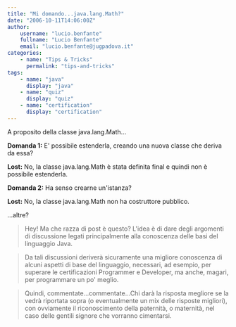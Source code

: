```yaml
---
title: "Mi domando...java.lang.Math?"
date: "2006-10-11T14:06:00Z"
author:
    username: "lucio.benfante"
    fullname: "Lucio Benfante"
    email: "lucio.benfante@jugpadova.it"
categories:
    - name: "Tips & Tricks"
      permalink: "tips-and-tricks"
tags:
    - name: "java"
      display: "java"
    - name: "quiz"
      display: "quiz"
    - name: "certification"
      display: "certification"
---
```

A proposito della classe java.lang.Math...

**Domanda 1:** E' possibile estenderla, creando una nuova classe che deriva da essa?

**Lost:** No, la classe java.lang.Math è stata definita final e quindi non è possibile estenderla.

**Domanda 2:** Ha senso crearne un'istanza?

**Lost:** No, la classe java.lang.Math non ha costruttore pubblico.

...altre?

>Hey! Ma che razza di post è questo? L'idea è di dare degli argomenti di discussione legati principalmente alla conoscenza delle basi del linguaggio Java. 

>Da tali discussioni deriverà sicuramente una migliore conoscenza di alcuni aspetti di base del linguaggio, necessari, ad esempio, per superare le certificazioni Programmer e Developer, ma anche, magari, per programmare un po' meglio.

>Quindi, commentate...commentate...Chi darà la risposta megliore se la vedrà riportata sopra (o eventualmente un mix delle risposte migliori), con ovviamente il riconoscimento della paternità, o maternità, nel caso delle gentili signore che vorranno cimentarsi.

